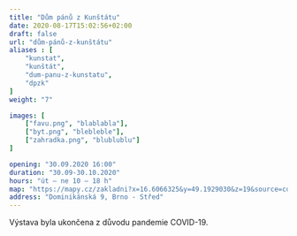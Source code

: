 ```yaml
---
title: "Dům pánů z Kunštátu"
date: 2020-08-17T15:02:56+02:00
draft: false
url: "dům-pánů-z-kunštátu"
aliases : [
    "kunstat",
    "kunštát",
    "dum-panu-z-kunstatu",
    "dpzk"
]
weight: "7"

images: [
    ["favu.png", "blablabla"],
    ["byt.png", "blebleble"],
    ["zahradka.png", "blublublu"]
]

opening: "30.09.2020 16:00"
duration: "30.09-30.10.2020"
hours: "út – ne 10 – 18 h"
map: "https://mapy.cz/zakladni?x=16.6066325&y=49.1929030&z=19&source=coor&id=16.606699585914583%2C49.19299500063662"
address: "Dominikánská 9, Brno - Střed"
---
```


Výstava byla ukončena z důvodu pandemie COVID-19.
